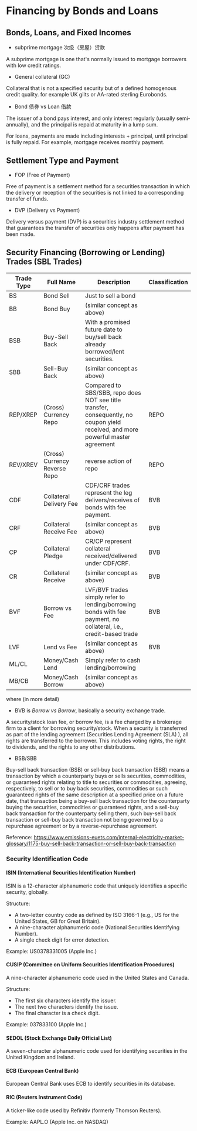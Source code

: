 # Financing by Bonds and Loans

## Bonds, Loans, and Fixed Incomes

* subprime mortgage 次级（房屋）贷款

A subprime mortgage is one that's normally issued to mortgage borrowers with low credit ratings.

* General collateral (GC)

Collateral that is not a specified security but of a defined homogenous credit quality.
for example UK gilts or AA-rated sterling Eurobonds.

* Bond 债券 vs Loan 借款

The issuer of a bond pays interest, and only interest regularly (usually semi-annually), and the principal is repaid at maturity in a lump sum.

For loans, payments are made including interests + principal, until principal is fully repaid. For example, mortgage receives monthly payment.

## Settlement Type and Payment

* FOP (Free of Payment)

Free of payment is a settlement method for a securities transaction in which the delivery or reception of the securities is not linked to a corresponding transfer of funds.

* DVP (Delivery vs Payment)

Delivery versus payment (DVP) is a securities industry settlement method that guarantees the transfer of securities only happens after payment has been made.

## Security Financing (Borrowing or Lending) Trades (SBL Trades)

|Trade Type|Full Name|Description|Classification|
|-|-|-|-|
|BS|Bond Sell|Just to sell a bond||
|BB|Bond Buy|(similar concept as above)||
|BSB|Buy-Sell Back|With a promised future date to buy/sell back already borrowed/lent securities.||
|SBB|Sell-Buy Back|(similar concept as above)||
|REP/XREP|(Cross) Currency Repo|Compared to SBS/SBB, repo does NOT see title transfer, consequently, no coupon yield received, and more powerful master agreement|REPO|
|REV/XREV|(Cross) Currency Reverse Repo|reverse action of repo|REPO|
|CDF|Collateral Delivery Fee|CDF/CRF trades represent the leg delivers/receives of bonds with fee payment.|BVB|
|CRF|Collateral Receive Fee|(similar concept as above)|BVB|
|CP|Collateral Pledge|CR/CP represent collateral received/delivered under CDF/CRF.|BVB|
|CR|Collateral Receive|(similar concept as above)|BVB|
|BVF|Borrow vs Fee|LVF/BVF trades simply refer to lending/borrowing bonds with fee payment, no collateral, i.e., credit-based trade|BVB|
|LVF|Lend vs Fee|(similar concept as above)|BVB|
|ML/CL|Money/Cash Lend|Simply refer to cash lending/borrowing||
|MB/CB|Money/Cash Borrow|(similar concept as above)||

where (in more detail)

* BVB is *Borrow vs Borrow*, basically a security exchange trade.

A security/stock loan fee, or borrow fee, is a fee charged by a brokerage firm to a client for borrowing security/stock. When a security is transferred as part of the lending agreement (Securities Lending Agreement (SLA) ), all rights are transferred to the borrower. This includes voting rights, the right to dividends, and the rights to any other distributions.

* BSB/SBB

Buy-sell back transaction (BSB) or sell-buy back transaction (SBB) means a transaction by which a counterparty buys or sells securities, commodities, or guaranteed rights relating to title to securities or commodities, agreeing, respectively,
to sell or to buy back securities, commodities or such guaranteed rights of the same description at a specified price on a future date,
that transaction being a buy-sell back transaction for the counterparty buying the securities, commodities or guaranteed rights, and a sell-buy back transaction for the counterparty selling them, such buy-sell back transaction or sell-buy back transaction not being governed by a repurchase agreement or by a reverse-repurchase agreement.

Reference: https://www.emissions-euets.com/internal-electricity-market-glossary/1175-buy-sell-back-transaction-or-sell-buy-back-transaction

### Security Identification Code

#### ISIN (International Securities Identification Number)

ISIN is a 12-character alphanumeric code that uniquely identifies a specific security, globally.

Structure:

* A two-letter country code as defined by ISO 3166-1 (e.g., US for the United States, GB for Great Britain).
* A nine-character alphanumeric code (National Securities Identifying Number).
* A single check digit for error detection.

Example: US0378331005 (Apple Inc.)

#### CUSIP (Committee on Uniform Securities Identification Procedures)

A nine-character alphanumeric code used in the United States and Canada.

Structure:

* The first six characters identify the issuer.
* The next two characters identify the issue.
* The final character is a check digit.

Example: 037833100 (Apple Inc.)

#### SEDOL (Stock Exchange Daily Official List)

A seven-character alphanumeric code used for identifying securities in the United Kingdom and Ireland.

#### ECB (European Central Bank)

European Central Bank uses ECB to identify securities in its database.

#### RIC (Reuters Instrument Code)

A ticker-like code used by Refinitiv (formerly Thomson Reuters).

Example: AAPL.O (Apple Inc. on NASDAQ)
